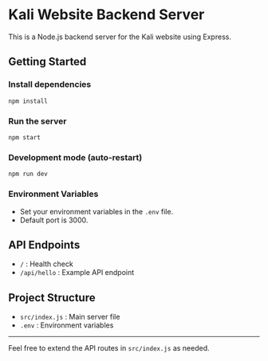 # Kali Website Backend Server

This is a Node.js backend server for the Kali website using Express.

## Getting Started

### Install dependencies
```
npm install
```

### Run the server
```
npm start
```

### Development mode (auto-restart)
```
npm run dev
```

### Environment Variables
- Set your environment variables in the `.env` file.
- Default port is 3000.

## API Endpoints
- `/` : Health check
- `/api/hello` : Example API endpoint

## Project Structure
- `src/index.js` : Main server file
- `.env` : Environment variables

---

Feel free to extend the API routes in `src/index.js` as needed.
